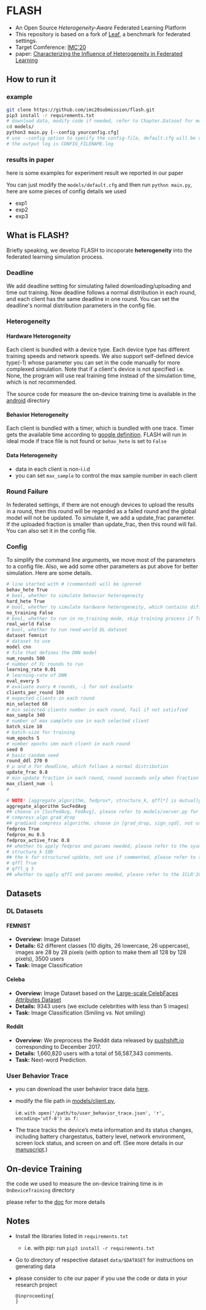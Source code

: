 # FLASH

- An Open Source *Heterogeneity-Aware* Federated Learning Platform
- This repository is based on a fork of [Leaf](https://leaf.cmu.edu/), a benchmark for federated settings.
- Target Comference: [IMC'20](https://conferences.sigcomm.org/imc/2020/)
- paper: [Characterizing the Influence of Heterogeneity in Federated Learning]()


## How to run it

### example

```bash
git clone https://github.com/imc20submission/flash.git
pip3 install -r requirements.txt
# download data, modify code if needed, refer to Chapter.Dataset for more details
cd models/
python3 main.py [--config yourconfig.cfg]
# use --config option to specify the config-file, default.cfg will be used if not specified
# the output log is CONFIG_FILENAME.log
```



### results in paper

here is some examples for experiment result we reported in our paper

You can just modify the `models/default.cfg` and then run `python main.py`, here are some pieces of config details we used

- exp1
- exp2
- exp3


## What is FLASH?

Briefly speaking, we develop FLASH to incoporate **heterogeneity** into the federated learning simulation process. 


### Deadline

We add deadline setting for simulating failed downloading/uploading and time out training. Now deadline follows a normal distribution in each round, and each client has the same deadline in one round. You can set the deadline's normal distribution parameters in the config file.



### Heterogeneity

#### Hardware Heterogeneity

Each client is bundled with a device type. Each device type has different training speeds and network speeds. We also support self-defined device type(-1) whose parameter you can set in the code manually for more complexed simulation. Note that if a client's device is not specified i.e. None, the program will use real training time instead of the simulation time, which is not recommended.

The source code for measure the on-device training time is available in the [android](android/) directory



#### Behavior Heterogeneity

Each client is bundled with a timer, which is bundled with one trace. Timer gets the available time according to [google definition](https://arxiv.org/pdf/1902.01046.pdf). FLASH will run in ideal mode if trace file is not found or `behav_hete` is set to `False`



#### Data Heterogeneity

- data in each client is non-i.i.d
- you can set `max_sample` to control the max sample number in each client



### Round Failure

In federated settings, if there are not enough devices to upload the results in a round, then this round will be regarded as a failed round and the global model will not be updated. To simulate it, we add a update_frac parameter. If the uploaded fraction is smaller than update_frac, then this round will fail. You can also set it in the config file.



### Config

To simplify the command line arguments, we move most of the parameters to a config file. Also, we add some other parameters as put above for better simulation. Here are some details.

```bash
# line started with # (commented) will be ignored
behav_hete True 
# bool, whether to simulate behavior heterogeneity
hard_hete True
# bool, whether to simulate hardware heterogeneity, which contains differential on-device training time and network speed
no_training False 
# bool, whether to run in no_training mode, skip training process if True
real_world False
# bool, whether to run read-world DL dataset
dataset femnist 
# dataset to use
model cnn 
# file that defines the DNN model
num_rounds 500 
# number of FL rounds to run
learning_rate 0.01 
# learning-rate of DNN
eval_every 5
# evaluate every # rounds, -1 for not evaluate
clients_per_round 100 
# expected clients in each round
min_selected 60 
# min selected clients number in each round, fail if not satisfied
max_sample 340 
# number of max sampleto use in each selected client
batch_size 10
# batch-size for training 
num_epochs 5 
# number epochs imn each client in each round
seed 0 
# basic random seed
round_ddl 270 0 
# μ and σ for deadline, which follows a normal distribution
update_frac 0.8  
# min update fraction in each round, round succeeds only when fraction of succeeded client not less than #
max_client_num -1
# 

# NOTE! [aggregate_algorithm, fedprox*, structure_k, qffl*] is mutually-exclusive
aggregate_algorithm SucFedAvg 
## choose in [SucFedAvg, FedAvg], please refer to models/server.py for more details
# compress_algo grad_drop
## gradiant compress algorithm, choose in [grad_drop, sign_sgd], not use if commented
fedprox True
fedprox_mu 0.5
fedprox_active_frac 0.8
## whether to apply fedprox and params needed, please refer to the sysml'20 for more details
# structure_k 100
## the k for structured update, not use if commented, please refer to the arxiv for more 
# qffl True
# qffl_q 5
## whether to apply qffl and params needed, please refer to the ICLR'20 for more
```


## Datasets

### DL Datasets

#### FEMNIST

- **Overview:** Image Dataset
- **Details:** 62 different classes (10 digits, 26 lowercase, 26 uppercase), images are 28 by 28 pixels (with option to make them all 128 by 128 pixels), 3500 users
- **Task:** Image Classification



#### Celeba

- **Overview:** Image Dataset based on the [Large-scale CelebFaces Attributes Dataset](http://mmlab.ie.cuhk.edu.hk/projects/CelebA.html)
- **Details:** 9343 users (we exclude celebrities with less than 5 images)
- **Task:** Image Classification (Smiling vs. Not smiling)



#### Reddit

- **Overview:** We preprocess the Reddit data released by [pushshift.io](https://files.pushshift.io/reddit/) corresponding to December 2017.
- **Details:** 1,660,820 users with a total of 56,587,343 comments. 
- **Task:** Next-word Prediction.




### User Behavior Trace

- you can download the user behavior trace data [here](https://drive.google.com/file/d/1M62hlt2KpF6IRGZi_gEDv7DE3_s0_ihD/view?usp=sharing).

- modify the file path in [models/client.py](models/client.py), 

  i.e.  `with open('/path/to/user_behavior_trace.json', 'r', encoding='utf-8') as f: ` 

- The trace tracks the device’s meta information and its status changes, including battery chargestatus, battery level, network environment, screen lock status, and screen on and off. (See more details in our [manuscript]().)



## On-device Training

the code we used to measure the on-device training time is in `OnDeviceTraining` directory

please refer to the [doc](OnDeviceTraining/README.md) for more details



## Notes

- Install the libraries listed in ```requirements.txt```

  - i.e. with pip: run ```pip3 install -r requirements.txt```

- Go to directory of respective dataset `data/$DATASET` for instructions on generating data

- please consider to cite our paper if you use the code or data in your research project

  ```
  @inproceeding{
  }
  ```

  
